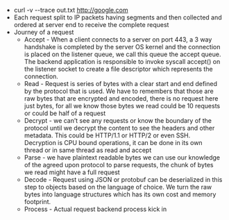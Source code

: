 
* curl -v --trace out.txt http://google.com
* Each request split to IP packets having segments and then collected and ordered at server end to receive the complete request
* Journey of a request
  * Accept - When a client connects to a server on port 443, a 3 way handshake is completed by the server OS kernel and the connection is placed on the listener queue, we call this queue the accept queue. The backend application is responsible to invoke syscall accept() on the listener socket to create a file descriptor which represents the connection.
  * Read - Request is series of bytes with a clear start and end defined by the protocol that is used. We have to remembers that those are raw bytes that are encrypted and encoded, there is no request here just bytes, for all we know those bytes we read could be 10 requests or could be half of a request
  * Decrypt - we can’t see any requests or know the boundary of the protocol until we decrypt the content to see the headers and other metadata. This could be HTTP/1.1 or HTTP/2 or even SSH.  Decryption is CPU bound operations, it can be done in its own thread or in same thread as read and accept
  * Parse - we have plaintext readable bytes we can use our knowledge of the agreed upon protocol to parse requests, the chunk of bytes we read might have a full request
  * Decode - Request using JSON or protobuf can be deserialized in this step to objects based on the language of choice. We turn the raw bytes into language structures which has its own cost and memory footprint.
  * Process - Actual request backend process kick in